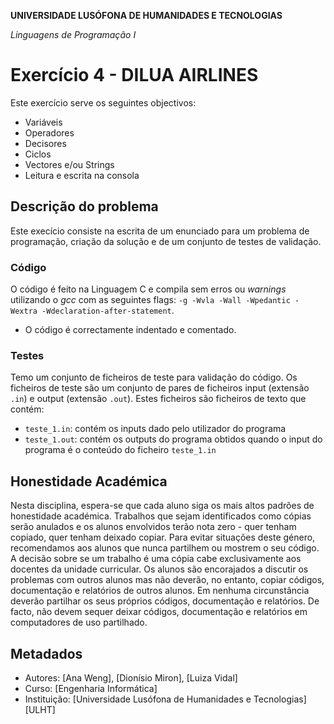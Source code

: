 **UNIVERSIDADE LUSÓFONA DE HUMANIDADES E TECNOLOGIAS**

*Linguagens de Programação I*

# Exercício 4 - DILUA AIRLINES

Este exercício serve os seguintes objectivos:
* Variáveis
* Operadores
* Decisores
* Ciclos
* Vectores e/ou Strings
* Leitura e escrita na consola

## Descrição do problema

Este execício consiste na escrita de um enunciado para um problema de programação, criação da solução e de um conjunto de testes de validação.

### Código
O código é feito na Linguagem C e compila sem erros ou *warnings* utilizando o *gcc* com as seguintes flags:
`-g -Wvla -Wall -Wpedantic -Wextra -Wdeclaration-after-statement`.
- O código é correctamente indentado e comentado.

### Testes
Temo um conjunto de ficheiros de teste para validação do código. Os ficheiros de teste são um conjunto de pares de ficheiros input (extensão `.in`) e output (extensão `.out`).
Estes ficheiros são ficheiros de texto que contém:
- `teste_1.in`: contém os inputs dado pelo utilizador do programa
- `teste_1.out`: contém os outputs do programa obtidos quando o input do programa é o conteúdo do ficheiro `teste_1.in`

## Honestidade Académica

Nesta disciplina, espera-se que cada aluno siga os mais altos padrões de honestidade académica. Trabalhos que sejam identificados como cópias serão anulados e os alunos envolvidos terão nota zero - quer tenham copiado, quer tenham deixado copiar.
Para evitar situações deste género, recomendamos aos alunos que nunca partilhem ou mostrem o seu código.
A decisão sobre se um trabalho é uma cópia cabe exclusivamente aos docentes da unidade curricular.
Os alunos são encorajados a discutir os problemas com outros alunos mas não deverão, no entanto, copiar códigos, documentação e relatórios de outros alunos. Em nenhuma circunstância deverão partilhar os seus próprios códigos, documentação e relatórios. De facto, não devem sequer deixar códigos, documentação e relatórios em computadores de uso partilhado.

## Metadados

* Autores: [Ana Weng], [Dionísio Miron], [Luiza Vidal]
* Curso: [Engenharia Informática]
* Instituição: [Universidade Lusófona de Humanidades e Tecnologias][ULHT]
